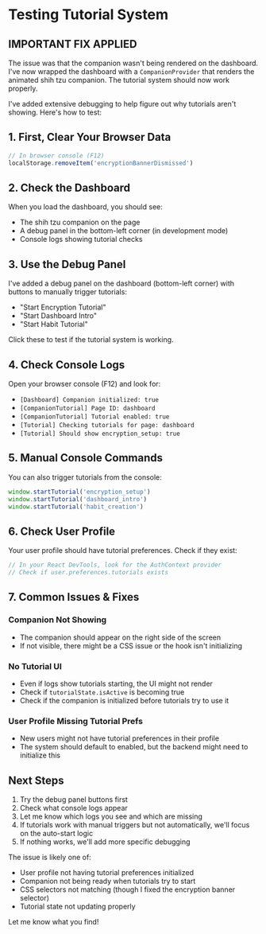 # Testing Tutorial System

## IMPORTANT FIX APPLIED

The issue was that the companion wasn't being rendered on the dashboard. I've now wrapped the dashboard with a `CompanionProvider` that renders the animated shih tzu companion. The tutorial system should now work properly.

I've added extensive debugging to help figure out why tutorials aren't showing. Here's how to test:

## 1. First, Clear Your Browser Data
```javascript
// In browser console (F12)
localStorage.removeItem('encryptionBannerDismissed')
```

## 2. Check the Dashboard
When you load the dashboard, you should see:
- The shih tzu companion on the page
- A debug panel in the bottom-left corner (in development mode)
- Console logs showing tutorial checks

## 3. Use the Debug Panel
I've added a debug panel on the dashboard (bottom-left corner) with buttons to manually trigger tutorials:
- "Start Encryption Tutorial"
- "Start Dashboard Intro"  
- "Start Habit Tutorial"

Click these to test if the tutorial system is working.

## 4. Check Console Logs
Open your browser console (F12) and look for:
- `[Dashboard] Companion initialized: true`
- `[CompanionTutorial] Page ID: dashboard`
- `[CompanionTutorial] Tutorial enabled: true`
- `[Tutorial] Checking tutorials for page: dashboard`
- `[Tutorial] Should show encryption_setup: true`

## 5. Manual Console Commands
You can also trigger tutorials from the console:
```javascript
window.startTutorial('encryption_setup')
window.startTutorial('dashboard_intro')
window.startTutorial('habit_creation')
```

## 6. Check User Profile
Your user profile should have tutorial preferences. Check if they exist:
```javascript
// In your React DevTools, look for the AuthContext provider
// Check if user.preferences.tutorials exists
```

## 7. Common Issues & Fixes

### Companion Not Showing
- The companion should appear on the right side of the screen
- If not visible, there might be a CSS issue or the hook isn't initializing

### No Tutorial UI
- Even if logs show tutorials starting, the UI might not render
- Check if `tutorialState.isActive` is becoming true
- Check if the companion is initialized before tutorials try to use it

### User Profile Missing Tutorial Prefs
- New users might not have tutorial preferences in their profile
- The system should default to enabled, but the backend might need to initialize this

## Next Steps
1. Try the debug panel buttons first
2. Check what console logs appear
3. Let me know which logs you see and which are missing
4. If tutorials work with manual triggers but not automatically, we'll focus on the auto-start logic
5. If nothing works, we'll add more specific debugging

The issue is likely one of:
- User profile not having tutorial preferences initialized
- Companion not being ready when tutorials try to start
- CSS selectors not matching (though I fixed the encryption banner selector)
- Tutorial state not updating properly

Let me know what you find!
